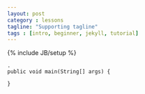 ```yaml
---
layout: post
category : lessons
tagline: "Supporting tagline"
tags : [intro, beginner, jekyll, tutorial]
---
```

{% include JB/setup %}

	.
	public void main(String[] args) {
	
	}


